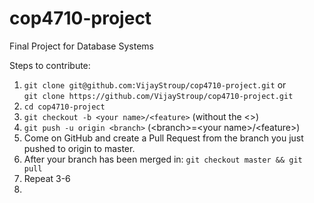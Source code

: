 # cop4710-project
Final Project for Database Systems

Steps to contribute:
1. `git clone git@github.com:VijayStroup/cop4710-project.git` or  
   `git clone https://github.com/VijayStroup/cop4710-project.git`
2. `cd cop4710-project`
3. `git checkout -b <your name>/<feature>` (without the <>)
4. `git push -u origin <branch>` (\<branch\>=\<your name\>/\<feature\>)
5. Come on GitHub and create a Pull Request from the branch you just pushed to origin to master.
6. After your branch has been merged in: `git checkout master && git pull`
7. Repeat 3-6
8. 
